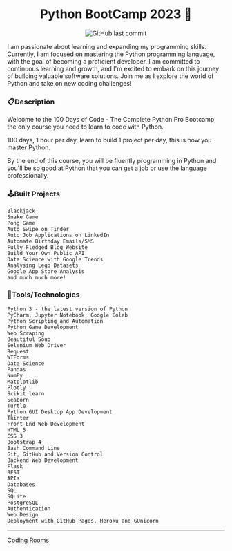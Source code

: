 <p align="center">
<h1 align="center">Python BootCamp 2023 🐍 
</h1>
</p>

<p align="center">
    <img src="https://img.shields.io/github/last-commit/migenjutsu/python-bootcamp?style=plastic" alt="GitHub last commit">
    <!-- <img src="https://img.shields.io/github/forks/migenjutsu/python-bootcamp.svg" alt="">
    <img src="https://img.shields.io/github/stars/migenjutsu/python-bootcamp.svg" alt=""> -->
</p>

I am passionate about learning and expanding my programming skills. Currently, I am focused on mastering the Python programming language, with the goal of becoming a proficient developer. I am committed to continuous learning and growth, and I'm excited to embark on this journey of building valuable software solutions. Join me as I explore the world of Python and take on new coding challenges!


### 📋Description

Welcome to the 100 Days of Code - The Complete Python Pro Bootcamp, the only course you need to learn to code with Python.

100 days, 1 hour per day, learn to build 1 project per day, this is how you master Python.

By the end of this course, you will be fluently programming in Python and you'll be so good at Python that you can get a job or use the language professionally.


### 🕹️Built Projects
    Blackjack
    Snake Game
    Pong Game
    Auto Swipe on Tinder
    Auto Job Applications on LinkedIn
    Automate Birthday Emails/SMS
    Fully Fledged Blog Website
    Build Your Own Public API
    Data Science with Google Trends
    Analysing Lego Datasets
    Google App Store Analysis
    and much much more!


### 🧰Tools/Technologies 
    Python 3 - the latest version of Python
    PyCharm, Jupyter Notebook, Google Colab
    Python Scripting and Automation
    Python Game Development
    Web Scraping
    Beautiful Soup
    Selenium Web Driver
    Request
    WTForms
    Data Science
    Pandas
    NumPy
    Matplotlib
    Plotly
    Scikit learn
    Seaborn
    Turtle
    Python GUI Desktop App Development
    Tkinter
    Front-End Web Development
    HTML 5
    CSS 3
    Bootstrap 4
    Bash Command Line
    Git, GitHub and Version Control
    Backend Web Development
    Flask
    REST
    APIs
    Databases
    SQL
    SQLite
    PostgreSQL
    Authentication
    Web Design
    Deployment with GitHub Pages, Heroku and GUnicorn

----

[Coding Rooms](https://app.codingrooms.com/management/courses)
